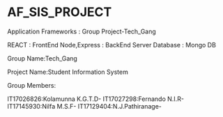 # AF_SIS_PROJECT
Application Frameworks : Group Project-Tech_Gang

REACT : FrontEnd
Node,Express : BackEnd Server
Database : Mongo DB

Group Name:Tech_Gang

Project Name:Student Information System

Group Members:

IT17026826:Kolamunna K.G.T.D- 
IT17027298:Fernando N.I.R- 
IT17145930:Nilfa M.S.F- 
IT17129404:N.J.Pathiranage- 

